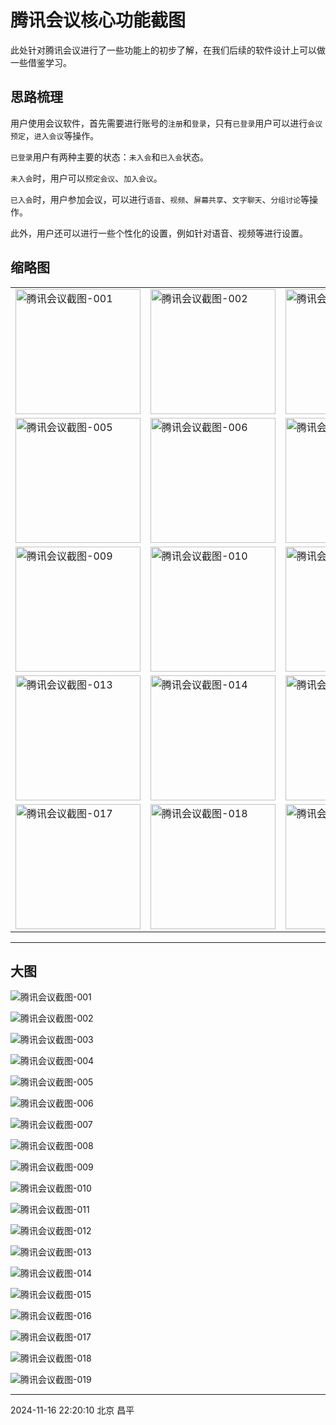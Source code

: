 # 腾讯会议核心功能截图

此处针对腾讯会议进行了一些功能上的初步了解，在我们后续的软件设计上可以做一些借鉴学习。

## 思路梳理

用户使用会议软件，首先需要进行账号的`注册`和`登录`，只有`已登录`用户可以进行`会议预定`，`进入会议`等操作。

`已登录`用户有两种主要的状态：`未入会`和`已入会`状态。

`未入会`时，用户可以`预定会议`、`加入会议`。

`已入会`时，用户参加会议，可以进行`语音`、`视频`、`屏幕共享`、`文字聊天`、`分组讨论`等操作。

此外，用户还可以进行一些个性化的设置，例如针对语音、视频等进行设置。

## 缩略图

<table>
  <tbody>
    <tr>
      <td><img alt="腾讯会议截图-001" src='./tengxunhuiyi/txhy-001.png' width="200" /></td>
      <td><img alt="腾讯会议截图-002" src='./tengxunhuiyi/txhy-002.png' width="200" /></td>
      <td><img alt="腾讯会议截图-003" src='./tengxunhuiyi/txhy-003.png' width="200" /></td>
      <td><img alt="腾讯会议截图-004" src='./tengxunhuiyi/txhy-004.png' width="200" /></td>
    </tr>
    <tr>
      <td><img alt="腾讯会议截图-005" src='./tengxunhuiyi/txhy-005.png' width="200" /></td>
      <td><img alt="腾讯会议截图-006" src='./tengxunhuiyi/txhy-006.png' width="200" /></td>
      <td><img alt="腾讯会议截图-007" src='./tengxunhuiyi/txhy-007.png' width="200" /></td>
      <td><img alt="腾讯会议截图-008" src='./tengxunhuiyi/txhy-008.png' width="200" /></td>
    </tr>
    <tr>
      <td><img alt="腾讯会议截图-009" src='./tengxunhuiyi/txhy-009.png' width="200" /></td>
      <td><img alt="腾讯会议截图-010" src='./tengxunhuiyi/txhy-010.png' width="200" /></td>
      <td><img alt="腾讯会议截图-011" src='./tengxunhuiyi/txhy-011.png' width="200" /></td>
      <td><img alt="腾讯会议截图-012" src='./tengxunhuiyi/txhy-012.png' width="200" /></td>
    </tr>
    <tr>
      <td><img alt="腾讯会议截图-013" src='./tengxunhuiyi/txhy-013.png' width="200" /></td>
      <td><img alt="腾讯会议截图-014" src='./tengxunhuiyi/txhy-014.png' width="200" /></td>
      <td><img alt="腾讯会议截图-015" src='./tengxunhuiyi/txhy-015.png' width="200" /></td>
      <td><img alt="腾讯会议截图-016" src='./tengxunhuiyi/txhy-016.png' width="200" /></td>
    </tr>
    <tr>
      <td><img alt="腾讯会议截图-017" src='./tengxunhuiyi/txhy-017.png' width="200" /></td>
      <td><img alt="腾讯会议截图-018" src='./tengxunhuiyi/txhy-018.png' width="200" /></td>
      <td><img alt="腾讯会议截图-019" src='./tengxunhuiyi/txhy-019.png' width="200" /></td>
    </tr>
  </tbody>
</table>

---

## 大图

![腾讯会议截图-001](./tengxunhuiyi/txhy-001.png)

![腾讯会议截图-002](./tengxunhuiyi/txhy-002.png)

![腾讯会议截图-003](./tengxunhuiyi/txhy-003.png)

![腾讯会议截图-004](./tengxunhuiyi/txhy-004.png)

![腾讯会议截图-005](./tengxunhuiyi/txhy-005.png)

![腾讯会议截图-006](./tengxunhuiyi/txhy-006.png)

![腾讯会议截图-007](./tengxunhuiyi/txhy-007.png)

![腾讯会议截图-008](./tengxunhuiyi/txhy-008.png)

![腾讯会议截图-009](./tengxunhuiyi/txhy-009.png)

![腾讯会议截图-010](./tengxunhuiyi/txhy-010.png)

![腾讯会议截图-011](./tengxunhuiyi/txhy-011.png)

![腾讯会议截图-012](./tengxunhuiyi/txhy-012.png)

![腾讯会议截图-013](./tengxunhuiyi/txhy-013.png)

![腾讯会议截图-014](./tengxunhuiyi/txhy-014.png)

![腾讯会议截图-015](./tengxunhuiyi/txhy-015.png)

![腾讯会议截图-016](./tengxunhuiyi/txhy-016.png)

![腾讯会议截图-017](./tengxunhuiyi/txhy-017.png)

![腾讯会议截图-018](./tengxunhuiyi/txhy-018.png)

![腾讯会议截图-019](./tengxunhuiyi/txhy-019.png)

---

2024-11-16 22:20:10 北京 昌平
